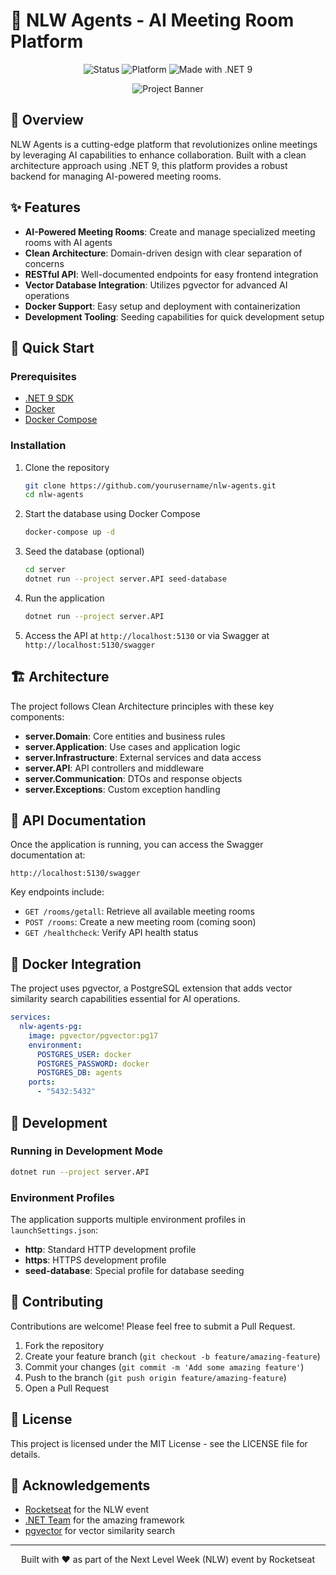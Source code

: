 # 🤖 NLW Agents - AI Meeting Room Platform

<p align="center">
  <img src="https://img.shields.io/badge/status-active-success.svg" alt="Status">
  <img src="https://img.shields.io/badge/platform-cross--platform-blue.svg" alt="Platform">
  <img src="https://img.shields.io/badge/made%20with-.NET%209-blueviolet.svg" alt="Made with .NET 9">
</p>

<p align="center">
  <img src="https://via.placeholder.com/800x400?text=NLW+Agents+Platform" alt="Project Banner">
</p>

## 🌟 Overview

NLW Agents is a cutting-edge platform that revolutionizes online meetings by leveraging AI capabilities to enhance collaboration. Built with a clean architecture approach using .NET 9, this platform provides a robust backend for managing AI-powered meeting rooms.

## ✨ Features

- **AI-Powered Meeting Rooms**: Create and manage specialized meeting rooms with AI agents
- **Clean Architecture**: Domain-driven design with clear separation of concerns
- **RESTful API**: Well-documented endpoints for easy frontend integration
- **Vector Database Integration**: Utilizes pgvector for advanced AI operations
- **Docker Support**: Easy setup and deployment with containerization
- **Development Tooling**: Seeding capabilities for quick development setup

## 🚀 Quick Start

### Prerequisites

- [.NET 9 SDK](https://dotnet.microsoft.com/download)
- [Docker](https://www.docker.com/get-started)
- [Docker Compose](https://docs.docker.com/compose/install/)

### Installation

1. Clone the repository
   ```bash
   git clone https://github.com/yourusername/nlw-agents.git
   cd nlw-agents
   ```

2. Start the database using Docker Compose
   ```bash
   docker-compose up -d
   ```

3. Seed the database (optional)
   ```bash
   cd server
   dotnet run --project server.API seed-database
   ```

4. Run the application
   ```bash
   dotnet run --project server.API
   ```

5. Access the API at `http://localhost:5130` or via Swagger at `http://localhost:5130/swagger`

## 🏗️ Architecture

The project follows Clean Architecture principles with these key components:

- **server.Domain**: Core entities and business rules
- **server.Application**: Use cases and application logic
- **server.Infrastructure**: External services and data access
- **server.API**: API controllers and middleware
- **server.Communication**: DTOs and response objects
- **server.Exceptions**: Custom exception handling

## 📝 API Documentation

Once the application is running, you can access the Swagger documentation at:

```
http://localhost:5130/swagger
```

Key endpoints include:

- `GET /rooms/getall`: Retrieve all available meeting rooms
- `POST /rooms`: Create a new meeting room (coming soon)
- `GET /healthcheck`: Verify API health status

## 🐳 Docker Integration

The project uses pgvector, a PostgreSQL extension that adds vector similarity search capabilities essential for AI operations.

```yaml
services: 
  nlw-agents-pg:
    image: pgvector/pgvector:pg17
    environment:
      POSTGRES_USER: docker
      POSTGRES_PASSWORD: docker
      POSTGRES_DB: agents
    ports:
      - "5432:5432"
```

## 🔧 Development

### Running in Development Mode

```bash
dotnet run --project server.API
```

### Environment Profiles

The application supports multiple environment profiles in `launchSettings.json`:

- **http**: Standard HTTP development profile
- **https**: HTTPS development profile
- **seed-database**: Special profile for database seeding

## 🤝 Contributing

Contributions are welcome! Please feel free to submit a Pull Request.

1. Fork the repository
2. Create your feature branch (`git checkout -b feature/amazing-feature`)
3. Commit your changes (`git commit -m 'Add some amazing feature'`)
4. Push to the branch (`git push origin feature/amazing-feature`)
5. Open a Pull Request

## 📜 License

This project is licensed under the MIT License - see the LICENSE file for details.

## 🙏 Acknowledgements

- [Rocketseat](https://rocketseat.com.br/) for the NLW event
- [.NET Team](https://dotnet.microsoft.com/) for the amazing framework
- [pgvector](https://github.com/pgvector/pgvector) for vector similarity search

---

<p align="center">
Built with ❤️ as part of the Next Level Week (NLW) event by Rocketseat
</p>
